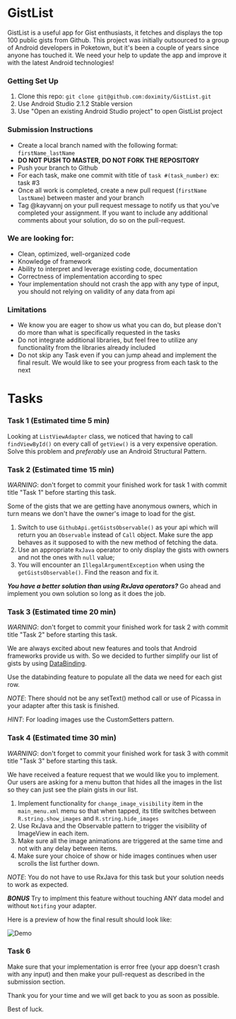 # GistList
GistList is a useful app for Gist enthusiasts, it fetches and displays the top 100 public gists from Github. This project was initially outsourced to a group of Android developers in Poketown, but it's been a couple of years since anyone has touched it. We need your help to update the app and improve it with the latest Android technologies!

### Getting Set Up
1. Clone this repo: `git clone git@github.com:doximity/GistList.git`
2. Use Android Studio 2.1.2 Stable version
3. Use "Open an existing Android Studio project" to open GistList project

### Submission Instructions

* Create a local branch named with the following format: `firstName_lastName`
* **DO NOT PUSH TO MASTER, DO NOT FORK THE REPOSITORY**
* Push your branch to Github
* For each task, make one commit with title of `task #(task_number)` ex: task #3
* Once all work is completed, create a new pull request (`firstName lastName`) between master and your branch
* Tag @kayvannj on your pull request message to notify us that you've completed your assignment. If you want to include any additional comments about your solution, do so on the pull-request.

### We are looking for:
* Clean, optimized, well-organized code
* Knowledge of framework
* Ability to interpret and leverage existing code, documentation
* Correctness of implementation according to spec
* Your implementation should not crash the app with any type of input, you should not relying on validity of any data from api

### Limitations
* We know you are eager to show us what you can do, but please don't do more than what is specifically requested in the tasks
* Do not integrate additional libraries, but feel free to utilize any functionality from the libraries already included
* Do not skip any Task even if you can jump ahead and implement the final result. We would like to see your progress from each task to the next

# Tasks
### Task 1 (Estimated time 5 min)

Looking at `ListViewAdapter` class, we noticed that having to call `findViewById()` on every call of `getView()` is a very expensive operation. Solve this problem and *preferably* use an Android Structural Pattern.


### Task 2 (Estimated time 15 min)
*WARNING*: don't forget to commit your finished work for task 1 with commit title "Task 1" before starting this task.

Some of the gists that we are getting have anonymous owners, which in turn means we don't have the owner's image to load for the gist. 

1. Switch to use `GithubApi.getGistsObservable()` as your api which will return you an `Observable` instead of `Call` object. Make sure the app behaves as it supposed to with the new method of fetching the data.  
2. Use an appropriate `RxJava` operator to only display the gists with owners and not the ones with `null` value;
3. You will encounter an `IllegalArgumentException` when using the `getGistsObservable()`. Find the reason and fix it.

***You have a better solution than using RxJava operators?*** Go ahead and implement you own solution so long as it does the job.

### Task 3 (Estimated time 20 min)
*WARNING*: don't forget to commit your finished work for task 2 with commit title "Task 2" before starting this task.

We are always excited about new features and tools that Android frameworks provide us with. So we decided to further simplify our list of gists by using [DataBinding](https://developer.android.com/topic/libraries/data-binding/index.html).

Use the databinding feature to populate all the data we need for each gist row.

*NOTE*: There should not be any setText() method call or use of Picassa in your adapter after this task is finished.

*HINT*: For loading images use the CustomSetters pattern.


### Task 4 (Estimated time 30 min)
*WARNING*: don't forget to commit your finished work for task 3 with commit title "Task 3" before starting this task.

We have received a feature request that we would like you to implement. Our users are asking for a menu button that hides all the images in the list so they can just see the plain gists in our list.

1. Implement functionality for `change_image_visibility` item in the `main_menu.xml` menu so that when tapped, its title switches between `R.string.show_images` and `R.string.hide_images`
2. Use RxJava and the Observable pattern to trigger the visibility of ImageView in each item.
3. Make sure all the image animations are triggered at the same time and not with any delay between items.
4. Make sure your choice of show or hide images continues when user scrolls the list further down.

*NOTE*: You do not have to use RxJava for this task but your solution needs to work as expected.

***BONUS*** Try to implment this feature without touching ANY data model and without ```Notifing``` your adapter.

Here is a preview of how the final result should look like:

![Demo](http://i.giphy.com/3o7TKW0nrNSwdar7Ms.gif)


### Task 6

Make sure that your implementation is error free (your app doesn't crash with any input) and then make your pull-request as described in the submission section.

Thank you for your time and we will get back to you as soon as possible.

Best of luck.
